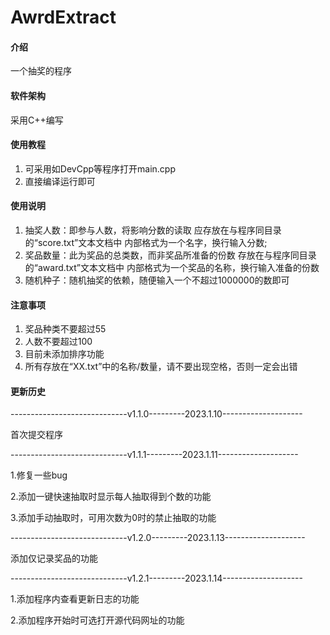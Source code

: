 # AwrdExtract

#### 介绍
一个抽奖的程序

#### 软件架构
采用C++编写


#### 使用教程

1.  可采用如DevCpp等程序打开main.cpp
2.  直接编译运行即可

#### 使用说明

1.  抽奖人数：即参与人数，将影响分数的读取
             应存放在与程序同目录的“score.txt”文本文档中
             内部格式为一个名字，换行输入分数;
2.  奖品数量：此为奖品的总类数，而非奖品所准备的份数
             存放在与程序同目录的“award.txt”文本文档中
             内部格式为一个奖品的名称，换行输入准备的份数
3.  随机种子：随机抽奖的依赖，随便输入一个不超过1000000的数即可

#### 注意事项

1. 奖品种类不要超过55
2. 人数不要超过100
3. 目前未添加排序功能
4. 所有存放在“XX.txt”中的名称/数量，请不要出现空格，否则一定会出错

#### 更新历史

-----------------------------v1.1.0---------2023.1.10--------------------

首次提交程序

-----------------------------v1.1.1---------2023.1.11--------------------

1.修复一些bug

2.添加一键快速抽取时显示每人抽取得到个数的功能

3.添加手动抽取时，可用次数为0时的禁止抽取的功能

-----------------------------v1.2.0---------2023.1.13--------------------

添加仅记录奖品的功能

-----------------------------v1.2.1---------2023.1.14--------------------

1.添加程序内查看更新日志的功能

2.添加程序开始时可选打开源代码网址的功能